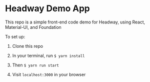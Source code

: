 # Headway Demo App

This repo is a simple front-end code demo for Headway, using React, Material-UI, and Foundation

To set up:

1. Clone this repo

2. In your terminal, run `$ yarn install`

3. Then `$ yarn run start`

4. Visit `localhost:3000` in your browser
